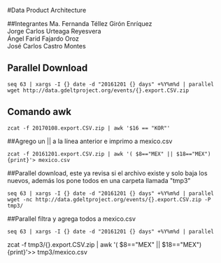 #Data Product Architecture

##Integrantes
Ma. Fernanda Téllez Girón Enríquez  
Jorge Carlos Urteaga Reyesvera  
Ángel Farid Fajardo Oroz  
José Carlos Castro Montes  

## Parallel Download
	
	seq 63 | xargs -I {} date -d "20161201 {} days" +%Y%m%d | parallel wget http://data.gdeltproject.org/events/{}.export.CSV.zip
## Comando awk 
	
	zcat -f 20170108.export.CSV.zip | awk '$16 == "KOR"'	

##Agrego un || a la línea anterior e imprimo a mexico.csv

	zcat -f 20161201.export.CSV.zip | awk '( $8=="MEX" || $18=="MEX") {print}'> mexico.csv

##Parallel download, este ya revisa si el archivo existe y solo baja los nuevos, además los pone todos en una carpeta llamada "tmp3"

	seq 63 | xargs -I {} date -d "20161201 {} days" +%Y%m%d | parallel wget -nc http://data.gdeltproject.org/events/{}.export.CSV.zip -P tmp3/

##Parallel filtra y agrega todos a mexico.csv

	seq 63 | xargs -I {} date -d "20161201 {} days" +%Y%m%d | parallel  
zcat -f tmp3/{}.export.CSV.zip | awk '( $8=="MEX" || $18=="MEX") {print}'>> tmp3/mexico.csv

